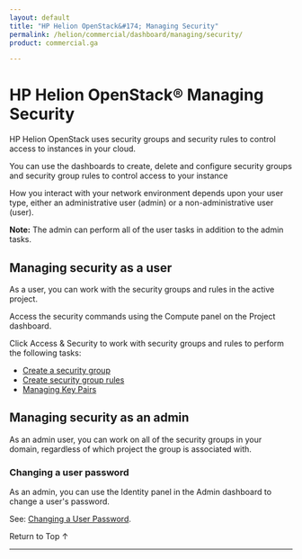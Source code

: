 ```yaml
---
layout: default
title: "HP Helion OpenStack&#174; Managing Security"
permalink: /helion/commercial/dashboard/managing/security/
product: commercial.ga

---
```

<!--UNDER REVISION-->

<script>

function PageRefresh {
onLoad="window.refresh"
}

PageRefresh();

</script>

<!--
<p style="font-size: small;"> <a href="/helion/commercial/ga1/install/">&#9664; PREV</a> | <a href="/helion/commercial/ga1/install-overview/">&#9650; UP</a> | <a href="/helion/commercial/ga1/">NEXT &#9654;</a> 
-->

# HP Helion OpenStack&#174; Managing Security

HP Helion OpenStack uses security groups and security rules to control access to instances in your cloud.

You can use the dashboards to create, delete and configure security groups and security group rules to control access to your instance

How you interact with your network environment depends upon your user type, either an administrative user (admin) or a non-administrative user (user). 

**Note:** The admin can perform all of the user tasks in addition to the admin tasks.

## Managing security as a user ##

As a user, you can work with the security groups and rules in the active project.

Access the security commands using the Compute panel on the Project dashboard. 

Click Access &amp; Security to work with security groups and rules to perform the following tasks:

* [Create a security group](/helion/commercial/dashboard/managing/security/groups/)
* [Create security group rules](/helion/commercial/dashboard/managing/security/groups/)
* [Managing Key Pairs](/helion/commercial/dashboard/managing/security/keypairs/)

## Managing security as an admin ##

As an admin user, you can work on all of the security groups in your domain, regardless of which project the group is associated with. 

<!-- Remove this? Covered under Manage Roles. Not yet in beta
### Managing Users in Domain ###

As an admin, you can use role assignments to control access to projects and domains.

Use the Identity panel in the Admin dashboard to [allow users to access groups](/helion/commercial/dashboard/managing/projects/users/). 

* Manage role assignment for Users to Domains
* Manage role assignment for Users to Projects
* Manage role assignment for Groups to Projects
* Manage role assignment for Groups to Domains
-->

### Changing a user password ###

As an admin, you can use the Identity panel in the Admin dashboard to change a user's password.

See: [Changing a User Password](/helion/commercial/dashboard/managing/users/password/change/).

<a href="#top" style="padding:14px 0px 14px 0px; text-decoration: none;"> Return to Top &#8593; </a>


----
